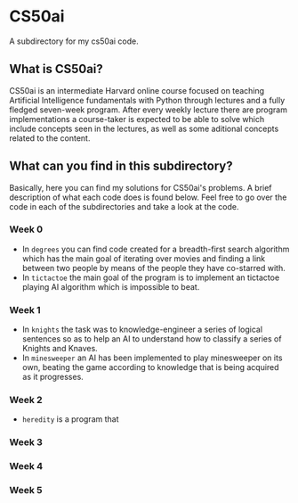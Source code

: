 # CS50ai
A subdirectory for my cs50ai code.

## What is CS50ai?
CS50ai is an intermediate Harvard online course focused on teaching Artificial Intelligence fundamentals with Python through lectures and a fully fledged seven-week program.
After every weekly lecture there are program implementations a course-taker is expected to be able to solve which include concepts seen in the lectures, as well as some aditional concepts related to the content.

## What can you find in this subdirectory?
Basically, here you can find my solutions for CS50ai's problems.
A brief description of what each code does is found below. Feel free to go over the code in each of the subdirectories and take a look at the code.

### Week 0
- In `degrees` you can find code created for a breadth-first search algorithm which has the main goal of iterating over movies and finding a link between two people by means of the people they have co-starred with. 
- In `tictactoe` the main goal of the program is to implement an tictactoe playing AI algorithm which is impossible to beat.
### Week 1
- In `knights` the task was to knowledge-engineer a series of logical sentences so as to help an AI to understand how to classify a series of Knights and Knaves.
- In `minesweeper` an AI has been implemented to play minesweeper on its own, beating the game according to knowledge that is being acquired as it progresses. 
### Week 2
- `heredity` is a program that 
### Week 3
### Week 4
### Week 5

